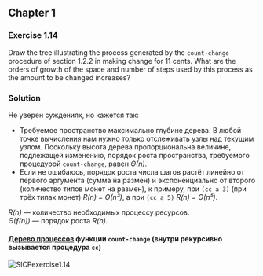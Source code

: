 ## Chapter 1

### Exercise 1.14

Draw the tree illustrating the process generated by the `count-change` procedure of section 1.2.2 in making change for 11 cents. What are the orders of growth of the space and number of steps used by this process as the amount to be changed increases?

### Solution

Не уверен суждениях, но кажется так:

  * Требуемое пространство максимально глубине дерева. В любой точке вычисления нам нужно только отслеживать узлы над текущим узлом. Поскольку высота дерева пропорциональна величине, подлежащей изменению, порядок роста пространства, требуемого процедурой `count-change`, равен _Θ(n)_.
  * Если не ошибаюсь, порядок роста числа шагов растёт линейно от первого аргумента (сумма на размен) и экспоненциально от второго (количество типов монет на размен), к примеру, при `(cc a 3)` (при трёх типах монет) _R(n) = Θ(n³)_, а при `(cc a 5)` _R(n) = Θ(n⁵)_.

_R(n)_ — количество необходимых процессу ресурсов.\
_Θ(ƒ(n))_ — порядок роста _R(n)_.

#### [Дерево процессов](https://realtimeboard.com/app/embed/o9J_kyCoYSU=) функции `count-change` (внутри рекурсивно вызывается процедура `cc`)

![SICPexercise1.14](https://i.ibb.co/xLtx8Nb/SICPexercise1-14.png)

